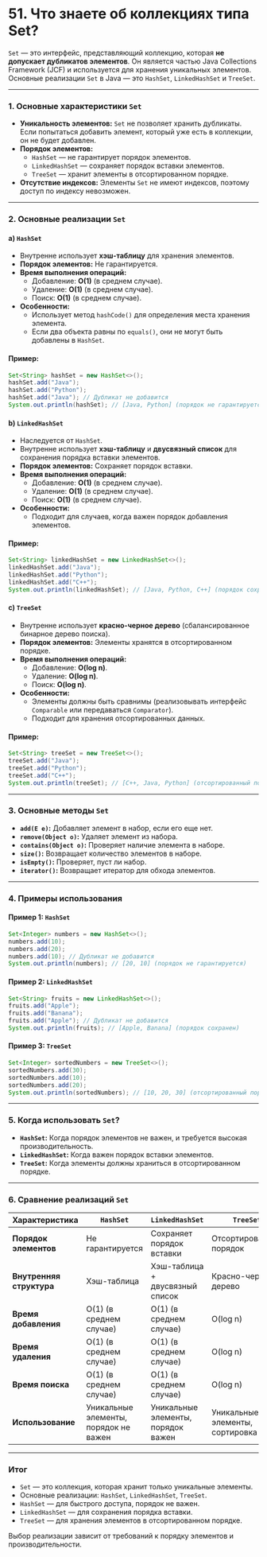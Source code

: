 # 51. Что знаете об коллекциях типа Set?

`Set` — это интерфейс, представляющий коллекцию, которая **не допускает дубликатов элементов**. Он является частью Java Collections Framework (JCF) и используется для хранения уникальных элементов. Основные реализации `Set` в Java — это `HashSet`, `LinkedHashSet` и `TreeSet`.

---

### **1. Основные характеристики `Set`**

- **Уникальность элементов:** `Set` не позволяет хранить дубликаты. Если попытаться добавить элемент, который уже есть в коллекции, он не будет добавлен.
- **Порядок элементов:**
  - `HashSet` — не гарантирует порядок элементов.
  - `LinkedHashSet` — сохраняет порядок вставки элементов.
  - `TreeSet` — хранит элементы в отсортированном порядке.
- **Отсутствие индексов:** Элементы `Set` не имеют индексов, поэтому доступ по индексу невозможен.

---

### **2. Основные реализации `Set`**

#### a) **`HashSet`**
- Внутренне использует **хэш-таблицу** для хранения элементов.
- **Порядок элементов:** Не гарантируется.
- **Время выполнения операций:**
  - Добавление: **O(1)** (в среднем случае).
  - Удаление: **O(1)** (в среднем случае).
  - Поиск: **O(1)** (в среднем случае).
- **Особенности:**
  - Использует метод `hashCode()` для определения места хранения элемента.
  - Если два объекта равны по `equals()`, они не могут быть добавлены в `HashSet`.

#### Пример:
```java
Set<String> hashSet = new HashSet<>();
hashSet.add("Java");
hashSet.add("Python");
hashSet.add("Java"); // Дубликат не добавится
System.out.println(hashSet); // [Java, Python] (порядок не гарантируется)
```

#### b) **`LinkedHashSet`**
- Наследуется от `HashSet`.
- Внутренне использует **хэш-таблицу** и **двусвязный список** для сохранения порядка вставки элементов.
- **Порядок элементов:** Сохраняет порядок вставки.
- **Время выполнения операций:**
  - Добавление: **O(1)** (в среднем случае).
  - Удаление: **O(1)** (в среднем случае).
  - Поиск: **O(1)** (в среднем случае).
- **Особенности:**
  - Подходит для случаев, когда важен порядок добавления элементов.

#### Пример:
```java
Set<String> linkedHashSet = new LinkedHashSet<>();
linkedHashSet.add("Java");
linkedHashSet.add("Python");
linkedHashSet.add("C++");
System.out.println(linkedHashSet); // [Java, Python, C++] (порядок сохранен)
```

#### c) **`TreeSet`**
- Внутренне использует **красно-черное дерево** (сбалансированное бинарное дерево поиска).
- **Порядок элементов:** Элементы хранятся в отсортированном порядке.
- **Время выполнения операций:**
  - Добавление: **O(log n)**.
  - Удаление: **O(log n)**.
  - Поиск: **O(log n)**.
- **Особенности:**
  - Элементы должны быть сравнимы (реализовывать интерфейс `Comparable` или передаваться `Comparator`).
  - Подходит для хранения отсортированных данных.

#### Пример:
```java
Set<String> treeSet = new TreeSet<>();
treeSet.add("Java");
treeSet.add("Python");
treeSet.add("C++");
System.out.println(treeSet); // [C++, Java, Python] (отсортированный порядок)
```

---

### **3. Основные методы `Set`**

- **`add(E e)`:** Добавляет элемент в набор, если его еще нет.
- **`remove(Object o)`:** Удаляет элемент из набора.
- **`contains(Object o)`:** Проверяет наличие элемента в наборе.
- **`size()`:** Возвращает количество элементов в наборе.
- **`isEmpty()`:** Проверяет, пуст ли набор.
- **`iterator()`:** Возвращает итератор для обхода элементов.

---

### **4. Примеры использования**

#### Пример 1: `HashSet`
```java
Set<Integer> numbers = new HashSet<>();
numbers.add(10);
numbers.add(20);
numbers.add(10); // Дубликат не добавится
System.out.println(numbers); // [20, 10] (порядок не гарантируется)
```

#### Пример 2: `LinkedHashSet`
```java
Set<String> fruits = new LinkedHashSet<>();
fruits.add("Apple");
fruits.add("Banana");
fruits.add("Apple"); // Дубликат не добавится
System.out.println(fruits); // [Apple, Banana] (порядок сохранен)
```

#### Пример 3: `TreeSet`
```java
Set<Integer> sortedNumbers = new TreeSet<>();
sortedNumbers.add(30);
sortedNumbers.add(10);
sortedNumbers.add(20);
System.out.println(sortedNumbers); // [10, 20, 30] (отсортированный порядок)
```

---

### **5. Когда использовать `Set`?**

- **`HashSet`:** Когда порядок элементов не важен, и требуется высокая производительность.
- **`LinkedHashSet`:** Когда важен порядок вставки элементов.
- **`TreeSet`:** Когда элементы должны храниться в отсортированном порядке.

---

### **6. Сравнение реализаций `Set`**

| Характеристика          | `HashSet`                      | `LinkedHashSet`                 | `TreeSet`                       |
|-------------------------|--------------------------------|---------------------------------|---------------------------------|
| **Порядок элементов**   | Не гарантируется               | Сохраняет порядок вставки       | Отсортированный порядок         |
| **Внутренняя структура**| Хэш-таблица                    | Хэш-таблица + двусвязный список | Красно-черное дерево            |
| **Время добавления**    | O(1) (в среднем случае)        | O(1) (в среднем случае)         | O(log n)                        |
| **Время удаления**      | O(1) (в среднем случае)        | O(1) (в среднем случае)         | O(log n)                        |
| **Время поиска**        | O(1) (в среднем случае)        | O(1) (в среднем случае)         | O(log n)                        |
| **Использование**       | Уникальные элементы, порядок не важен | Уникальные элементы, порядок важен | Уникальные элементы, сортировка |

---

### **Итог**

- `Set` — это коллекция, которая хранит только уникальные элементы.
- Основные реализации: `HashSet`, `LinkedHashSet`, `TreeSet`.
- `HashSet` — для быстрого доступа, порядок не важен.
- `LinkedHashSet` — для сохранения порядка вставки.
- `TreeSet` — для хранения элементов в отсортированном порядке.

Выбор реализации зависит от требований к порядку элементов и производительности.
